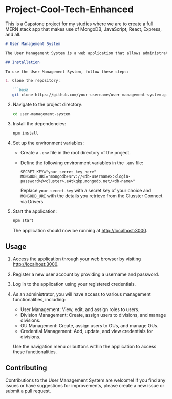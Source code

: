 # Project-Cool-Tech-Enhanced
This is a Capstone project for my studies where we are to create a full MERN stack app that makes use of MongoDB, JavaScript, React, Express, and all.

```markdown
# User Management System

The User Management System is a web application that allows administrators to manage users, roles, divisions, and organizational units. It provides functionalities such as user registration, login, role assignment, division and OU management, and credential management.

## Installation

To use the User Management System, follow these steps:

1. Clone the repository:

   ```bash
   git clone https://github.com/your-username/user-management-system.git
   ```

2. Navigate to the project directory:

   ```bash
   cd user-management-system
   ```

3. Install the dependencies:

   ```bash
   npm install
   ```

4. Set up the environment variables:

   - Create a `.env` file in the root directory of the project.
   - Define the following environment variables in the `.env` file:

     ```plaintext
     SECRET_KEY="your_secret_key_here"
     MONGODB_URI="mongodb+srv://<db-username>:<login-password>@<cluster>.e4tkqkp.mongodb.net/<db-name>"
     ```

     Replace `your-secret-key` with a secret key of your choice and `MONGODB_URI` with the details you retrieve from the Clusster Connect via Drivers

5. Start the application:

   ```bash
   npm start
   ```

   The application should now be running at [http://localhost:3000](http://localhost:3000).

## Usage

1. Access the application through your web browser by visiting [http://localhost:3000](http://localhost:3000).

2. Register a new user account by providing a username and password.

3. Log in to the application using your registered credentials.

4. As an administrator, you will have access to various management functionalities, including:

   - User Management: View, edit, and assign roles to users.
   - Division Management: Create, assign users to divisions, and manage divisions.
   - OU Management: Create, assign users to OUs, and manage OUs.
   - Credential Management: Add, update, and view credentials for divisions.

   Use the navigation menu or buttons within the application to access these functionalities.

## Contributing

Contributions to the User Management System are welcome! If you find any issues or have suggestions for improvements, please create a new issue or submit a pull request.